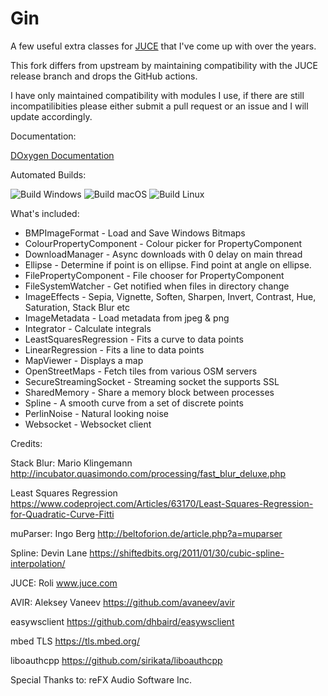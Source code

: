 # Gin
A few useful extra classes for [JUCE](https://juce.com/) that I've come up with over the years.

This fork differs from upstream by maintaining compatibility with the JUCE release branch and drops the GitHub actions.

I have only maintained compatibility with modules I use, if there are still incompatilibities please either submit a pull request or an issue and I will update accordingly.

Documentation:

[DOxygen Documentation](https://figbug.github.io/Gin/annotated.html)

Automated Builds:

![Build Windows](https://github.com/FigBug/Gin/workflows/Build%20Windows/badge.svg "Build Windows")
![Build macOS](https://github.com/FigBug/Gin/workflows/Build%20macOS/badge.svg "Build macOS")
![Build Linux](https://github.com/FigBug/Gin/workflows/Build%20Linux/badge.svg "Build Linux")

What's included:

* BMPImageFormat - Load and Save Windows Bitmaps
* ColourPropertyComponent - Colour picker for PropertyComponent
* DownloadManager - Async downloads with 0 delay on main thread
* Ellipse - Determine if point is on ellipse. Find point at angle on ellipse.
* FilePropertyComponent - File chooser for PropertyComponent
* FileSystemWatcher - Get notified when files in directory change
* ImageEffects - Sepia, Vignette, Soften, Sharpen, Invert, Contrast, Hue, Saturation, Stack Blur etc
* ImageMetadata - Load metadata from jpeg & png
* Integrator - Calculate integrals
* LeastSquaresRegression - Fits a curve to data points
* LinearRegression - Fits a line to data points
* MapViewer - Displays a map
* OpenStreetMaps - Fetch tiles from various OSM servers
* SecureStreamingSocket - Streaming socket the supports SSL
* SharedMemory - Share a memory block between processes
* Spline - A smooth curve from a set of discrete points
* PerlinNoise - Natural looking noise
* Websocket - Websocket client

Credits:

Stack Blur:  Mario Klingemann
http://incubator.quasimondo.com/processing/fast_blur_deluxe.php

Least Squares Regression
https://www.codeproject.com/Articles/63170/Least-Squares-Regression-for-Quadratic-Curve-Fitti

muParser: Ingo Berg
http://beltoforion.de/article.php?a=muparser

Spline: Devin Lane
https://shiftedbits.org/2011/01/30/cubic-spline-interpolation/

JUCE: Roli
www.juce.com

AVIR: Aleksey Vaneev
https://github.com/avaneev/avir

easywsclient
https://github.com/dhbaird/easywsclient

mbed TLS
https://tls.mbed.org/

liboauthcpp
https://github.com/sirikata/liboauthcpp

Special Thanks to:
reFX Audio Software Inc.
